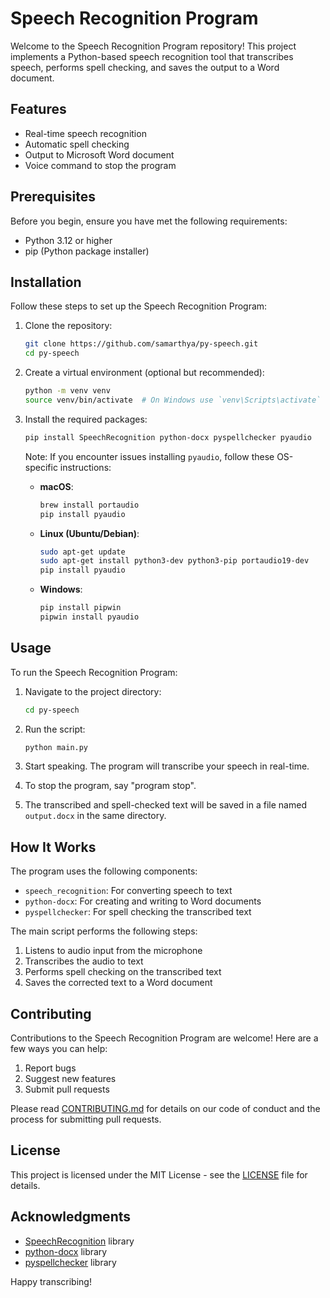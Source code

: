 # Speech Recognition Program

Welcome to the Speech Recognition Program repository! This project implements a Python-based speech recognition tool that transcribes speech, performs spell checking, and saves the output to a Word document.

## Features

- Real-time speech recognition
- Automatic spell checking
- Output to Microsoft Word document
- Voice command to stop the program

## Prerequisites

Before you begin, ensure you have met the following requirements:

- Python 3.12 or higher
- pip (Python package installer)

## Installation

Follow these steps to set up the Speech Recognition Program:

1. Clone the repository:

   ```bash
   git clone https://github.com/samarthya/py-speech.git
   cd py-speech
   ```

2. Create a virtual environment (optional but recommended):

   ```bash
   python -m venv venv
   source venv/bin/activate  # On Windows use `venv\Scripts\activate`
   ```

3. Install the required packages:

   ```bash
   pip install SpeechRecognition python-docx pyspellchecker pyaudio
   ```

   Note: If you encounter issues installing `pyaudio`, follow these OS-specific instructions:

   - **macOS**:

     ```bash
     brew install portaudio
     pip install pyaudio
     ```

   - **Linux (Ubuntu/Debian)**:

     ```bash
     sudo apt-get update
     sudo apt-get install python3-dev python3-pip portaudio19-dev
     pip install pyaudio
     ```

   - **Windows**:

     ```bash
     pip install pipwin
     pipwin install pyaudio
     ```

## Usage

To run the Speech Recognition Program:

1. Navigate to the project directory:

   ```bash
   cd py-speech
   ```

2. Run the script:

   ```bash
   python main.py
   ```

3. Start speaking. The program will transcribe your speech in real-time.

4. To stop the program, say "program stop".

5. The transcribed and spell-checked text will be saved in a file named `output.docx` in the same directory.

## How It Works

The program uses the following components:

- `speech_recognition`: For converting speech to text
- `python-docx`: For creating and writing to Word documents
- `pyspellchecker`: For spell checking the transcribed text

The main script performs the following steps:

1. Listens to audio input from the microphone
2. Transcribes the audio to text
3. Performs spell checking on the transcribed text
4. Saves the corrected text to a Word document

## Contributing

Contributions to the Speech Recognition Program are welcome! Here are a few ways you can help:

1. Report bugs
2. Suggest new features
3. Submit pull requests

Please read [CONTRIBUTING.md](CONTRIBUTING.md) for details on our code of conduct and the process for submitting pull requests.

## License

This project is licensed under the MIT License - see the [LICENSE](LICENSE) file for details.

## Acknowledgments

- [SpeechRecognition](https://pypi.org/project/SpeechRecognition/) library
- [python-docx](https://python-docx.readthedocs.io/) library
- [pyspellchecker](https://pypi.org/project/pyspellchecker/) library

Happy transcribing!
